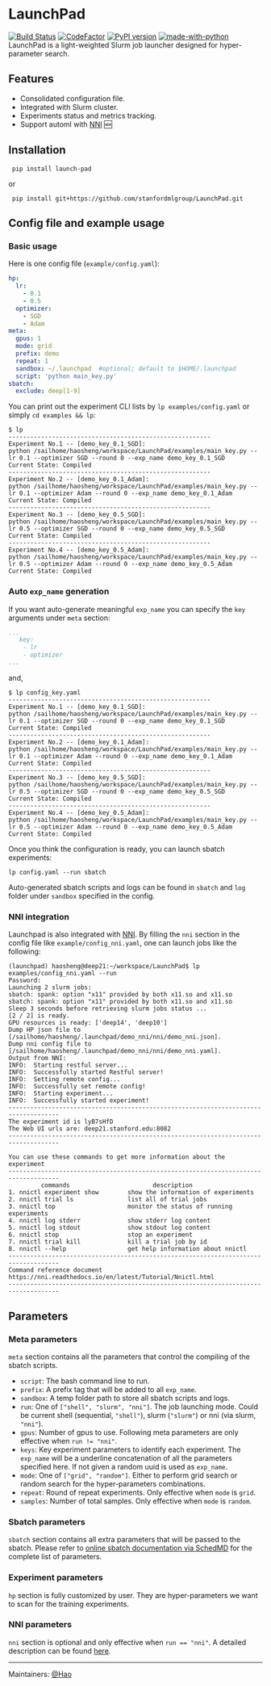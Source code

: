 # LaunchPad
[![Build Status](https://circleci.com/gh/stanfordmlgroup/LaunchPad.svg?style=svg&circle-token=00b64008c5dc07a73a311815b5ca0e935291dbb3)](https://circleci.com/gh/stanfordmlgroup/LaunchPad)
[![CodeFactor](https://www.codefactor.io/repository/github/stanfordmlgroup/launchpad/badge)](https://www.codefactor.io/repository/github/stanfordmlgroup/launchpad)
[![PyPI version](https://badge.fury.io/py/launch-pad.svg)](https://badge.fury.io/py/launch-pad)
[![made-with-python](https://img.shields.io/badge/Made%20with-Python-1f425f.svg)](https://www.python.org/) <br>
LaunchPad is a light-weighted Slurm job launcher designed for hyper-parameter search.

## Features
- Consolidated configuration file. 
- Integrated with Slurm cluster.
- Experiments status and metrics tracking.
- Support automl with [NNI](https://github.com/microsoft/nni) 🆕  

## Installation 
```
 pip install launch-pad
```
or
```
 pip install git+https://github.com/stanfordmlgroup/LaunchPad.git
```

## Config file and example usage
### Basic usage
Here is one config file (`example/config.yaml`):
```YAML
hp:
  lr:
    - 0.1
    - 0.5
  optimizer:
    - SGD
    - Adam
meta:
  gpus: 1
  mode: grid
  prefix: demo
  repeat: 1
  sandbox: ~/.launchpad  #optional; default to $HOME/.launchpad
  script: 'python main_key.py'
sbatch:
  exclude: deep[1-9]
```

You can print out the experiment CLI lists by `lp examples/config.yaml` or simply `cd examples && lp`:
```
$ lp
--------------------------------------------------------
Experiment No.1 -- [demo_key_0.1_SGD]:
python /sailhome/haosheng/workspace/LaunchPad/examples/main_key.py --lr 0.1 --optimizer SGD --round 0 --exp_name demo_key_0.1_SGD
Current State: Compiled
--------------------------------------------------------
Experiment No.2 -- [demo_key_0.1_Adam]:
python /sailhome/haosheng/workspace/LaunchPad/examples/main_key.py --lr 0.1 --optimizer Adam --round 0 --exp_name demo_key_0.1_Adam
Current State: Compiled
--------------------------------------------------------
Experiment No.3 -- [demo_key_0.5_SGD]:
python /sailhome/haosheng/workspace/LaunchPad/examples/main_key.py --lr 0.5 --optimizer SGD --round 0 --exp_name demo_key_0.5_SGD
Current State: Compiled
--------------------------------------------------------
Experiment No.4 -- [demo_key_0.5_Adam]:
python /sailhome/haosheng/workspace/LaunchPad/examples/main_key.py --lr 0.5 --optimizer Adam --round 0 --exp_name demo_key_0.5_Adam
Current State: Compiled
```

### Auto `exp_name` generation 
If you want auto-generate meaningful `exp_name` you can specify the `key` arguments under `meta` section:
```YAML
...
   key:
    - lr
    - optimizer
...
```
and, 
```
$ lp config_key.yaml
--------------------------------------------------------
Experiment No.1 -- [demo_key_0.1_SGD]:
python /sailhome/haosheng/workspace/LaunchPad/examples/main_key.py --lr 0.1 --optimizer SGD --round 0 --exp_name demo_key_0.1_SGD
Current State: Compiled
--------------------------------------------------------
Experiment No.2 -- [demo_key_0.1_Adam]:
python /sailhome/haosheng/workspace/LaunchPad/examples/main_key.py --lr 0.1 --optimizer Adam --round 0 --exp_name demo_key_0.1_Adam
Current State: Compiled
--------------------------------------------------------
Experiment No.3 -- [demo_key_0.5_SGD]:
python /sailhome/haosheng/workspace/LaunchPad/examples/main_key.py --lr 0.5 --optimizer SGD --round 0 --exp_name demo_key_0.5_SGD
Current State: Compiled
--------------------------------------------------------
Experiment No.4 -- [demo_key_0.5_Adam]:
python /sailhome/haosheng/workspace/LaunchPad/examples/main_key.py --lr 0.5 --optimizer Adam --round 0 --exp_name demo_key_0.5_Adam
Current State: Compiled
```

Once you think the configuration is ready, you can launch sbatch experiments:
```
lp config.yaml --run sbatch
```

Auto-generated sbatch scripts and logs can be found in `sbatch` and `log` folder under `sandbox` specified in the config. 

### NNI integration 
Launchpad is also integrated with [NNI](https://github.com/microsoft/nni). By filling the `nni` section in the config file like `example/config_nni.yaml`, one can launch jobs like the following:
```
(launchpad) haosheng@deep21:~/workspace/LaunchPad$ lp examples/config_nni.yaml --run
Password:
Launching 2 slurm jobs:
sbatch: spank: option "x11" provided by both x11.so and x11.so
sbatch: spank: option "x11" provided by both x11.so and x11.so
Sleep 3 seconds before retrieving slurm jobs status ...
[2 / 2] is ready.
GPU resources is ready: ['deep14', 'deep10']
Dump HP json file to [/sailhome/haosheng/.launchpad/demo_nni/nni/demo_nni.json].
Dump nni config file to [/sailhome/haosheng/.launchpad/demo_nni/nni/demo_nni.yaml].
Output from NNI:
INFO:  Starting restful server...
INFO:  Successfully started Restful server!
INFO:  Setting remote config...
INFO:  Successfully set remote config!
INFO:  Starting experiment...
INFO:  Successfully started experiment!
------------------------------------------------------------------------------------
The experiment id is lyB7sHfD
The Web UI urls are: deep21.stanford.edu:8082
------------------------------------------------------------------------------------

You can use these commands to get more information about the experiment
------------------------------------------------------------------------------------
         commands                       description
1. nnictl experiment show        show the information of experiments
2. nnictl trial ls               list all of trial jobs
3. nnictl top                    monitor the status of running experiments
4. nnictl log stderr             show stderr log content
5. nnictl log stdout             show stdout log content
6. nnictl stop                   stop an experiment
7. nnictl trial kill             kill a trial job by id
8. nnictl --help                 get help information about nnictl
------------------------------------------------------------------------------------
Command reference document https://nni.readthedocs.io/en/latest/Tutorial/Nnictl.html
------------------------------------------------------------------------------------
```            

## Parameters
### Meta parameters
`meta` section contains all the parameters that control the compiling of the sbatch scripts. 
- `script`: The bash command line to run.
- `prefix`: A prefix tag that will be added to all `exp_name`.
- `sandbox`: A temp folder path to store all sbatch scripts and logs.
- `run`: One of `["shell", "slurm", "nni"]`. The job launching mode. Could be current shell (sequential, `"shell"`), slurm (`"slurm"`) or nni (via slurm, `"nni"`).
- `gpus`: Number of gpus to use. 
Following meta parameters are only effective when `run != "nni"`.
- `keys`: Key experiment parameters to identify each experiment. The `exp_name` will be a underline concatenation of all the parameters specified here. If not given a random uuid is used as `exp_name`. 
- `mode`: One of `["grid", "random"]`. Either to perform grid search or random search for the hyper-parameters combinations. 
- `repeat`: Round of repeat experiments. Only effective when `mode` is `grid`. 
- `samples`: Number of total samples. Only effective when `mode` is `random`. 

### Sbatch parameters
`sbatch` section contains all extra parameters that will be passed to the sbatch. 
Please refer to [online sbatch documentation via SchedMD](https://slurm.schedmd.com/sbatch.html) for the complete list of parameters. 

### Experiment parameters
`hp` section is fully customized by user. They are hyper-parameters we want to scan for the training experiments. 

### NNI parameters
`nni` section is optional and only effective when `run == "nni"`. A detailed description can be found [here](https://nni.readthedocs.io/en/latest/Tutorial/ExperimentConfig.html).

 
---
Maintainers: [@Hao](mailto:haosheng@cs.stanford.edu)
